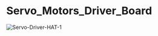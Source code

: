 # Servo_Motors_Driver_Board
![Servo-Driver-HAT-1](https://user-images.githubusercontent.com/59021489/162838547-e6971007-1f37-44d9-9f49-ac46e6ba88f8.jpg)
